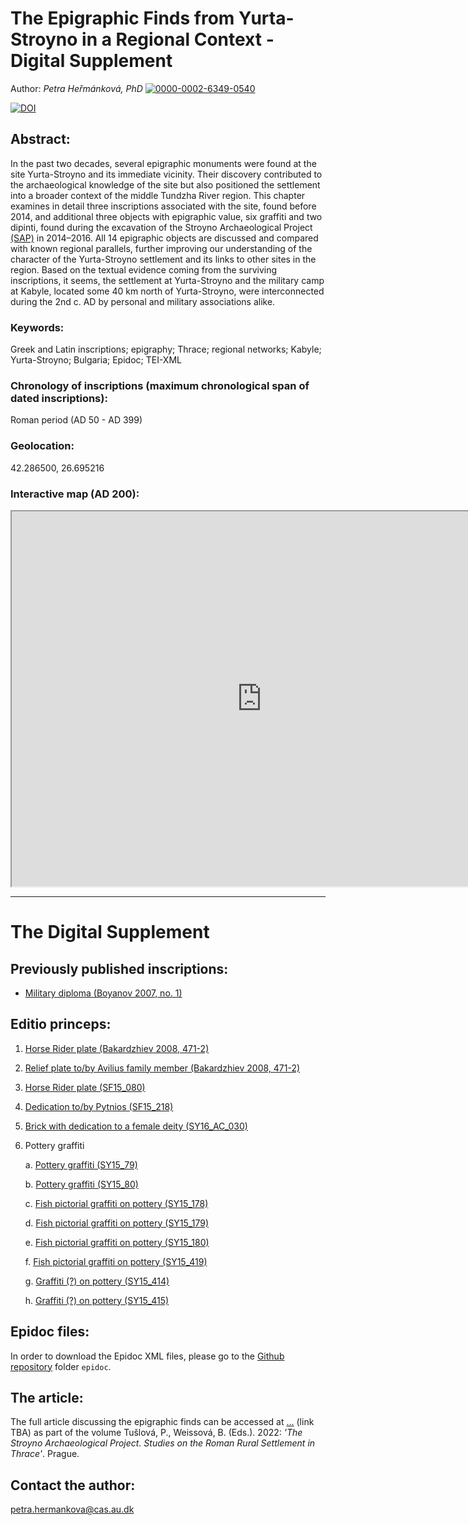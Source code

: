 
# The Epigraphic Finds from Yurta-Stroyno in a Regional Context - Digital Supplement

Author: *Petra Heřmánková, PhD* [![0000-0002-6349-0540](https://orcid.org/sites/default/files/images/orcid_16x16.png)](https://orcid.org/0000-0002-6349-0540)

[![DOI](https://zenodo.org/badge/DOI/10.5281/zenodo.3908271.svg)](https://doi.org/10.5281/zenodo.3908271)


## Abstract:
In the past two decades, several epigraphic monuments were found at the site Yurta-Stroyno and its immediate vicinity. Their discovery contributed to the archaeological knowledge of the site but also positioned the settlement into a broader context of the middle Tundzha River region. This chapter examines in detail three inscriptions associated with the site, found before 2014, and additional three objects with epigraphic value, six graffiti and two dipinti, found during the excavation of the Stroyno Archaeological Project [(SAP)](https://ukar.ff.cuni.cz/cs/veda-a-vyzkum/projekty/balkan-a-egejska-oblast/strojno/) in 2014–2016. All 14 epigraphic objects are discussed and compared with known regional parallels, further improving our understanding of the character of the Yurta-Stroyno settlement and its links to other sites in the region. Based on the textual evidence coming from the surviving inscriptions, it seems, the settlement at Yurta-Stroyno and the military camp at Kabyle, located some 40 km north of Yurta-Stroyno, were interconnected during the 2nd c. AD by personal and military associations alike.

### Keywords:
Greek and Latin inscriptions; epigraphy; Thrace; regional networks; Kabyle; Yurta-Stroyno; Bulgaria; Epidoc; TEI-XML

### Chronology of inscriptions (maximum chronological span of dated inscriptions):
Roman period (AD 50 - AD 399)

### Geolocation:
42.286500, 26.695216

### Interactive map (AD 200):
<div align="center"><iframe width="800" height="600" frameborder="1" src="https://petrajanouchova.carto.com/builder/a0145f9c-f772-41bc-ab69-75b298ccf398/embed"></iframe>
</div>

------------------
# The Digital Supplement

## Previously published inscriptions:

- [Military diploma (Boyanov 2007, no. 1)](https://petrifiedvoices.github.io/stroyno-inscriptions/html/Boyanov2007_1.html)

## Editio princeps: 

1. [Horse Rider plate (Bakardzhiev 2008, 471-2)](https://petrifiedvoices.github.io/stroyno-inscriptions/html/Hermankova2020_1.html)

2. [Relief plate to/by Avilius family member (Bakardzhiev 2008, 471-2)](https://petrifiedvoices.github.io/stroyno-inscriptions/html/Hermankova2020_2.html)

3. [Horse Rider plate (SF15_080)](https://petrifiedvoices.github.io/stroyno-inscriptions/html/Hermankova2020_3.html)

4. [Dedication to/by Pytnios (SF15_218)](https://petrifiedvoices.github.io/stroyno-inscriptions/html/Hermankova2020_4.html)

5. [Brick with dedication to a female deity (SY16_AC_030)](https://petrifiedvoices.github.io/stroyno-inscriptions/html/Hermankova2020_5.html)

6. Pottery graffiti
	
	a. [Pottery graffiti (SY15_79)](https://petrifiedvoices.github.io/stroyno-inscriptions/html/Hermankova2020_6_a.html)

	b. [Pottery graffiti (SY15_80)](https://petrifiedvoices.github.io/stroyno-inscriptions/html/Hermankova2020_6_b.html)

	c. [Fish pictorial graffiti on pottery (SY15_178)](https://petrifiedvoices.github.io/stroyno-inscriptions/html/Hermankova2020_6_c.html)

	d. [Fish pictorial graffiti on pottery (SY15_179)](https://petrifiedvoices.github.io/stroyno-inscriptions/html/Hermankova2020_6_d.html)
	
	e. [Fish pictorial graffiti on pottery (SY15_180)](https://petrifiedvoices.github.io/stroyno-inscriptions/html/Hermankova2020_6_e.html)

	f. [Fish pictorial graffiti on pottery (SY15_419)](https://petrifiedvoices.github.io/stroyno-inscriptions/html/Hermankova2020_6_f.html)

	g. [Graffiti (?) on pottery (SY15_414)](https://petrifiedvoices.github.io/stroyno-inscriptions/html/Hermankova2020_6_g.html)

	h. [Graffiti (?) on pottery (SY15_415)](https://petrifiedvoices.github.io/stroyno-inscriptions/html/Hermankova2020_6_h.html)

## Epidoc files: 
In order to download the Epidoc XML files, please go to the [Github repository](https://github.com/petrifiedvoices/stroyno-inscriptions) folder ```epidoc```.

## The article: 
The full article discussing the epigraphic finds can be accessed at [...]() (link TBA) as part of the volume Tušlová, P., Weissová, B. (Eds.). 2022: _'The Stroyno Archaeological Project. Studies on the Roman Rural Settlement in Thrace'_. Prague.

## Contact the author:
petra.hermankova@cas.au.dk


